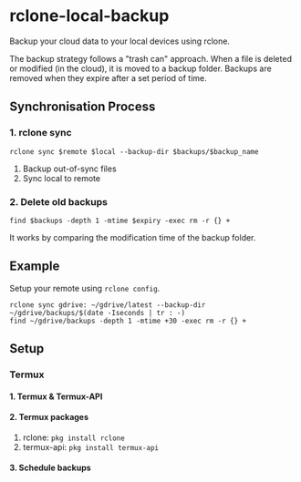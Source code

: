 # rclone-local-backup
Backup your cloud data to your local devices using rclone.

The backup strategy follows a "trash can" approach. When a file is deleted or modified (in the cloud), it is moved to a backup folder. Backups are removed when they expire after a set period of time.

## Synchronisation Process
### 1. rclone sync
```
rclone sync $remote $local --backup-dir $backups/$backup_name
```
1. Backup out-of-sync files
2. Sync local to remote
### 2. Delete old backups
```
find $backups -depth 1 -mtime $expiry -exec rm -r {} +
```
It works by comparing the modification time of the backup folder.

## Example
Setup your remote using `rclone config`.
```
rclone sync gdrive: ~/gdrive/latest --backup-dir ~/gdrive/backups/$(date -Iseconds | tr : -)
find ~/gdrive/backups -depth 1 -mtime +30 -exec rm -r {} +
```

## Setup
### Termux
#### 1. Termux & Termux-API
#### 2. Termux packages
1. rclone: `pkg install rclone`
2. termux-api: `pkg install termux-api`
#### 3. Schedule backups

